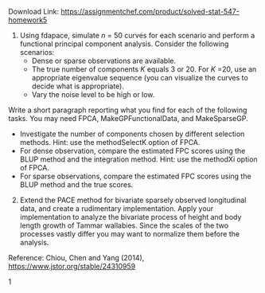 Download Link: https://assignmentchef.com/product/solved-stat-547-homework5
<br>
<ol>

 <li>Using fdapace, simulate <em>n </em>= 50 curves for each scenario and perform a functional principal component analysis. Consider the following scenarios:

  <ul>

   <li>Dense or sparse observations are available.</li>

   <li>The true number of components <em>K </em>equals 3 or 20. For <em>K </em>=20, use an appropriate eigenvalue sequence (you can visualize the curves to decide what is appropriate).</li>

   <li>Vary the noise level to be high or low.</li>

  </ul></li>

</ol>

Write a short paragraph reporting what you find for each of the following tasks. You may need FPCA, MakeGPFunctionalData, and MakeSparseGP.

<ul>

 <li>Investigate the number of components chosen by different selection methods. Hint: use the methodSelectK option of FPCA.</li>

 <li>For dense observation, compare the estimated FPC scores using the BLUP method and the integration method. Hint: use the methodXi option of FPCA.</li>

 <li>For sparse observations, compare the estimated FPC scores using the BLUP method and the true scores.</li>

</ul>

<ol start="2">

 <li>Extend the PACE method for bivariate sparsely observed longitudinal data, and create a rudimentary implementation. Apply your implementation to analyze the bivariate process of height and body length growth of Tammar wallabies. Since the scales of the two processes vastly differ you may want to normalize them before the analysis.</li>

</ol>

Reference: Chiou, Chen and Yang (2014), https://www.jstor.org/stable/24310959

1